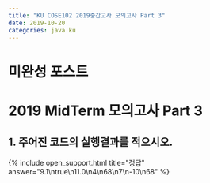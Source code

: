 ```yaml
---
title: "KU COSE102 2019중간고사 모의고사 Part 3"
date: 2019-10-20
categories: java ku
---
```


# 미완성 포스트

# 2019 MidTerm 모의고사 Part 3

## 1. 주어진 코드의 실행결과를 적으시오.

<script src="https://gist.github.com/DetegiCE/e54315f2c72609a3596fd33ffbb1382e.js"></script>

{% include open_support.html title="정답" answer="9.1\ntrue\n11.0\n4\n68\n7\n-10\n68" %}
